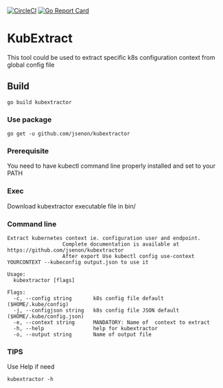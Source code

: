 [![CircleCI](https://circleci.com/gh/jsenon/kubextractor.svg?style=svg&circle-token=a8df7aa6e5450279a39e313b309dfd869472c9a5)](https://circleci.com/gh/jsenon/kubextractor)
[![Go Report Card](https://goreportcard.com/badge/github.com/jsenon/kubextractor)](https://goreportcard.com/report/github.com/jsenon/kubextractor)

# KubExtract

This tool could be used to extract specific k8s configuration context from global config file

## Build

```
go build kubextractor
```

### Use package

```
go get -u github.com/jsenon/kubextractor
```

### Prerequisite

You need to have kubectl command line properly installed and set to your PATH

### Exec

Download kubextractor executable file in bin/

### Command line

```
Extract kubernetes context ie. configuration user and endpoint.
				  Complete documentation is available at https://github.com/jsenon/kubextractor
				  After export Use kubectl config use-context YOURCONTEXT --kubeconfig output.json to use it

Usage:
  kubextractor [flags]

Flags:
  -c, --config string       k8s config file default ($HOME/.kube/config)
  -j, --configjson string   k8s config file JSON default ($HOME/.kube/config.json)
  -e, --context string      MANDATORY: Name of  context to extract
  -h, --help                help for kubextractor
  -o, --output string       Name of output file
  ```
  

### TIPS

Use Help if need

```
kubextractor -h
```

